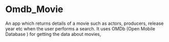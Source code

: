 # Omdb_Movie
An  app which returns details of a movie such as actors, producers, release year etc when the user performs a search. It uses OMDb (Open Mobile Database ) for getting the data about movies, 
